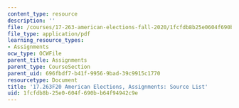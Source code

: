 ```yaml
---
content_type: resource
description: ''
file: /courses/17-263-american-elections-fall-2020/1fcfdb8b25e0604f690bb64f94942c9e_MIT17_263F20_Source_List.pdf
file_type: application/pdf
learning_resource_types:
- Assignments
ocw_type: OCWFile
parent_title: Assignments
parent_type: CourseSection
parent_uid: 696fbdf7-b41f-9956-9bad-39c9915c1770
resourcetype: Document
title: '17.263F20 American Elections, Assignments: Source List'
uid: 1fcfdb8b-25e0-604f-690b-b64f94942c9e
---
```

